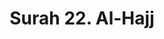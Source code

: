 ---
title       : "Surah 22. Al-Hajj"
DATE        : 7/25/2018 9:18:17 AM
draft       : false
TYPE        : "quran"
layout      : "surah"
BookCode    : "ARB"
SurahNumber : "22"
TotalAyah   : "78"
---